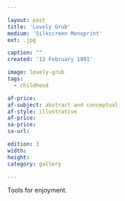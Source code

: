 ```yaml
---

layout: post
title: 'Lovely Grub'
medium: 'Silkscreen Monoprint'
ext: .jpg

caption: ""
created: '13 February 1991'

image: lovely-grub
tags:
  - childhood

af-price:
af-subject: abstract and conceptual
af-style: illustrative
af-price:
sa-price:
sa-url:

edition: 3
width:
height:
category: gallery

---
```


Tools for enjoyment.
